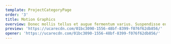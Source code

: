 ```yaml
---
template: ProjectCategoryPage
order: '3'
title: Motion Graphics
overview: Donec mollis tellus et augue fermentum varius. Suspendisse eu ante nisi. Fusce laoreet ante risus, ornare fermentum mi placerat ac. Nulla facilisi. Interdum et malesuada fames ac ante ipsum primis in faucibus.
preview: 'https://ucarecdn.com/01bc3090-1556-48bf-8399-f076f62db856/'
opener: 'https://ucarecdn.com/01bc3090-1556-48bf-8399-f076f62db856/'
---
```


